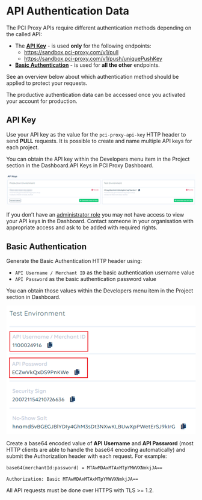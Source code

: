 # API Authentication Data

The PCI Proxy APIs require different authentication methods depending on the called API:

* The **​**[**API Key**](api-authentication-data.md#api-key) - is used **only** for the following endpoints:
  * https://sandbox.pci-proxy.com/v1/pull
  * https://sandbox.pci-proxy.com/v1/push/uniquePushKey
* **​**[**Basic Authentication**](https://docs.pci-proxy.com/guides/pci-proxy-dashboard/api-authentication-data#basic-authentication) - is used for **all the other** endpoints.

See an overview below about which authentication method should be applied to protect your requests.

The productive authentication data can be accessed once you activated your account for production.

## API Key <a href="#api-key" id="api-key"></a>

Use your API key as the value for the `pci-proxy-api-key` HTTP header to send **PULL** requests. It is possible to create and name multiple API keys for each project.

You can obtain the API key within the Developers menu item in the Project section in the Dashboard.API Keys in PCI Proxy Dashboard.

![](../../.gitbook/assets/API-keys.png)

If you don’t have an [administrator role](user-management.md) you may not have access to view your API keys in the Dashboard. Contact someone in your organisation with appropriate access and ask to be added with required rights.

## Basic Authentication

Generate the Basic Authentication HTTP header using:

* `API Username / Merchant ID` as the basic authentication username value
* `API Password` as the basic authentication password value

You can obtain those values within the Developers menu item in the Project section in Dashboard.

![](<../../.gitbook/assets/basic authentication.png>)

Create a base64 encoded value of **API Username** and **API Password** (most HTTP clients are able to handle the base64 encoding automatically) and submit the Authorization header with each request. For example:

```
base64(merchantId:password) = MTAwMDAxMTAxMTpYMWVXNmkjJA==
```

```
Authorization: Basic MTAwMDAxMTAxMTpYMWVXNmkjJA==
```

All API requests must be done over HTTPS with TLS >= 1.2.

